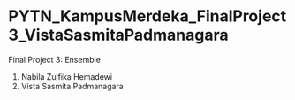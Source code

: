 # PYTN_KampusMerdeka_FinalProject3_VistaSasmitaPadmanagara

Final Project 3: Ensemble
1. Nabila Zulfika Hemadewi
2. Vista Sasmita Padmanagara
